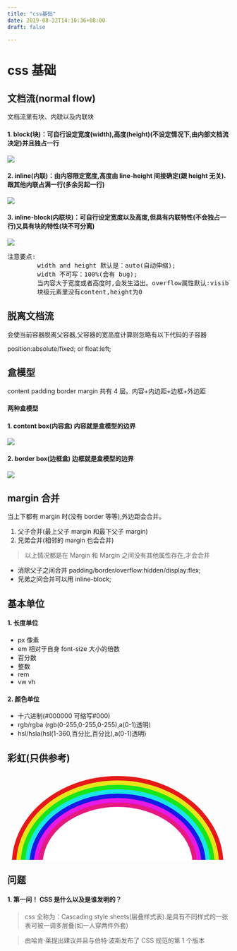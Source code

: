 ```yaml
---
title: "css基础"
date: 2019-08-22T14:10:36+08:00
draft: false

---
```



# css 基础

## 文档流(normal flow)

文档流里有块、内联以及内联块

#### 1. block(块)：可自行设定宽度(width),高度(height)(不设定情况下,由内部文档流决定)并且独占一行

![](/CssBasic_images/block.png)

#### 2. inline(内联)：由内容限定宽度,高度由 line-height 间接确定(跟 height 无关).跟其他内联占满一行(多余另起一行)

![](/CssBasic_images/inline.png)

#### 3. inline-block(内联块)：可自行设定宽度以及高度,但具有内联特性(不会独占一行)又具有块的特性(块不可分离)

![](/CssBasic_images/inline-block.png)

<pre>
注意要点:
        width and height 默认是：auto(自动伸缩);
        width 不可写：100%(会有 bug);
        当内容大于宽度或者高度时,会发生溢出。overflow属性默认:visible(显示溢出部分)。hidden(溢出部分隐藏),auto(根据实际宽度和宽度出现滚动条),scroll(不管是否溢出直接除滚动条).当前是overflow:auto;
        块级元素里没有content,height为0
</pre>

## 脱离文档流

会使当前容器脱离父容器,父容器的宽高度计算则忽略有以下代码的子容器

position:absolute/fixed; or float:left;

## 盒模型

content padding border margin 共有 4 层。内容+内边距+边框+外边距

#### 两种盒模型

#### 1. content box(内容盒) 内容就是盒模型的边界

![](/CssBasic_images/content-box.png)

#### 2. border box(边框盒) 边框就是盒模型的边界

![](/CssBasic_images/border-box.png)

## margin 合并

当上下都有 margin 时(没有 border 等等),外边距会合并。

1. 父子合并(最上父子 margin 和最下父子 margin)
2. 兄弟合并(相邻的 margin 也会合并)

> 以上情况都是在 Margin 和 Margin 之间没有其他属性存在,才会合并

-   消除父子之间合并 padding/border/overflow:hidden/display:flex;
-   兄弟之间合并可以用 inline-block;

## 基本单位

#### 1. 长度单位

-   px 像素
-   em 相对于自身 font-size 大小的倍数
-   百分数
-   整数
-   rem
-   vw vh

#### 2. 颜色单位

-   十六进制(#000000 可缩写#000)
-   rgb/rgba (rgb(0-255,0-255,0-255),a(0-1)透明)
-   hsl/hsla(hsl(1-360,百分比,百分比),a(0-1)透明)

## 彩虹(只供参考)

<div style="overflow:hidden;height:200px;width:500px;">
    <div style="overflow:hidden;height:400px;height:400px;margin:10px;border-radius:50%;background:hsl(0,80%,50%);">
        <div style="overflow:hidden;height:380px;margin:10px;border-radius:50%;background:hsl(60,80%,50%);">
            <div style="overflow:hidden;height:360px;margin:10px;border-radius:50%;background:hsl(120,80%,50%);">
                <div style="overflow:hidden;height:340px;margin:10px;border-radius:50%;background:hsl(180,80%,50%);">
                      <div style="overflow:hidden;height:320px;margin:10px;border-radius:50%;background:hsl(240,80%,50%);">
                        <div style="overflow:hidden;height:300px;margin:10px;border-radius:50%;background:hsl(300,80%,50%);">
                            <div style="overflow:hidden;height:280px;margin:10px;border-radius:50%;background:hsl(330,80%,50%);">
                                <div style="overflow:hidden;height:260px;margin:10px;border-radius:50%;background:hsl(330,80%,100%);">
                                </div>
                            </div> 
                        </div>
                    </div>
                </div>
            </div>
        </div>
    </div>
</div>

<!-- <div style="height:20px;"><div> -->

## 问题

#### 1. 第一问！ CSS 是什么以及是谁发明的？

> css 全称为：Cascading style sheets(层叠样式表).是具有不同样式的一张表可被一调多层叠(如一人穿两件外套)

> 由哈肯·莱提出建议并且与伯特·波斯发布了 CSS 规范的第 1 个版本
